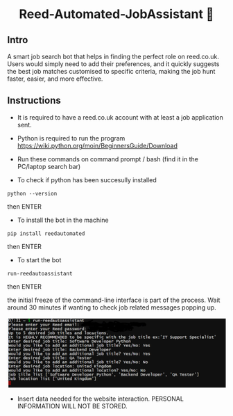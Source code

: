 

 <div align="center">

 # Reed-Automated-JobAssistant 🤖

</div>

## Intro

A smart job search bot that helps in finding the perfect role on reed.co.uk. Users would simply need to add their preferences, and it quickly suggests the best job matches customised to specific criteria, making the job hunt faster, easier, and more effective.

## Instructions 

* It is required to have a reed.co.uk account with at least a job application sent.

* Python is required to run the program https://wiki.python.org/moin/BeginnersGuide/Download


* Run these commands on command prompt / bash (find it in the PC/laptop search bar)

* To check if python has been succesully installed
  
 ```
python --version
```
then ENTER

* To install the bot in the machine 

```
pip install reedautomated
```
then ENTER

* To start the bot

```
run-reedautoassistant
```
then ENTER

the initial freeze of the  command-line interface is part of the process. Wait around 30 minutes if wanting to check job related messages popping up.

![Alt text](https://github.com/andrewisoko/Reed-Automated-JobAssistant/blob/main/images/Command-line%20example.png)


* Insert data needed for the website interaction. PERSONAL INFORMATION WILL NOT BE STORED.

